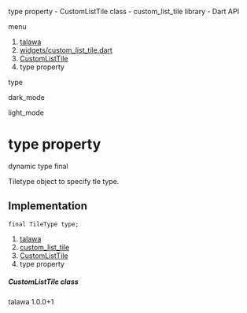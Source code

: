 




type property - CustomListTile class - custom\_list\_tile library - Dart API







menu

1. [talawa](../../index.html)
2. [widgets/custom\_list\_tile.dart](../../file-___home_harshil_Desktop_open-source_palisadoes_talawa_lib_widgets_custom_list_tile/)
3. [CustomListTile](../../file-___home_harshil_Desktop_open-source_palisadoes_talawa_lib_widgets_custom_list_tile/CustomListTile-class.html)
4. type property

type


dark\_mode

light\_mode




# type property


dynamic
type
final

Tiletype object to specify tle type.


## Implementation

```
final TileType type;
```

 


1. [talawa](../../index.html)
2. [custom\_list\_tile](../../file-___home_harshil_Desktop_open-source_palisadoes_talawa_lib_widgets_custom_list_tile/)
3. [CustomListTile](../../file-___home_harshil_Desktop_open-source_palisadoes_talawa_lib_widgets_custom_list_tile/CustomListTile-class.html)
4. type property

##### CustomListTile class





talawa
1.0.0+1






